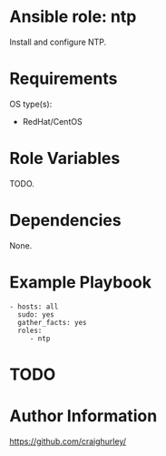Ansible role: ntp
=================

Install and configure NTP.

# Requirements

OS type(s):
- RedHat/CentOS

# Role Variables

TODO.

# Dependencies

None.

# Example Playbook

    - hosts: all
      sudo: yes
      gather_facts: yes
      roles:
         - ntp

# TODO

# Author Information

https://github.com/craighurley/

